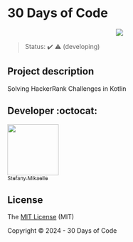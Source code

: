 <h1>30 Days of Code </h1> 

<p align="center">
   <img src="http://img.shields.io/static/v1?label=STATUS&message=%20DEVELOPING&color=RED&style=for-the-badge"/>
</p>

> Status: :heavy_check_mark: :warning: (developing)


## Project description

<p align="justify">
  Solving HackerRank Challenges in Kotlin
</p>



## Developer :octocat:


 [<img src="https://avatars.githubusercontent.com/u/104332244?v=4" width=115><br><sub>Stefany Mikaelle</sub>](https://github.com/StefanyMikaelle) 


## License 

The [MIT License]() (MIT)

Copyright :copyright: 2024 - 30 Days of Code
